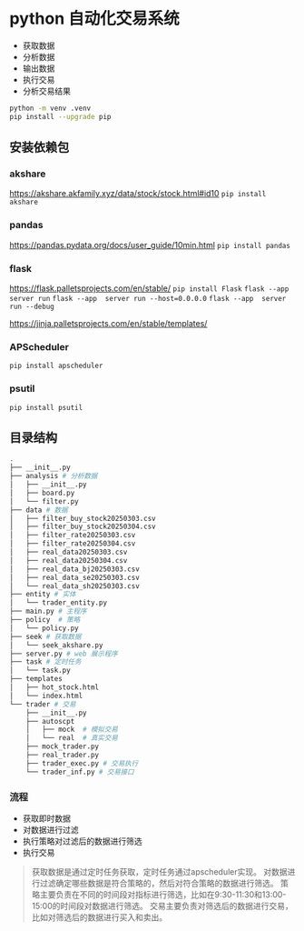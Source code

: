 # python 自动化交易系统

* 获取数据
* 分析数据
* 输出数据
* 执行交易
* 分析交易结果

```sh
python -m venv .venv
pip install --upgrade pip
```
## 安装依赖包

### akshare
https://akshare.akfamily.xyz/data/stock/stock.html#id10
`pip install akshare`

### pandas
https://pandas.pydata.org/docs/user_guide/10min.html
`pip install pandas`

### flask
https://flask.palletsprojects.com/en/stable/
`pip install Flask`
`flask --app  server run`
`flask --app  server run --host=0.0.0.0`
`flask --app  server run --debug`

https://jinja.palletsprojects.com/en/stable/templates/

### APScheduler
`pip install apscheduler`

### psutil
`pip install psutil`


## 目录结构
```sh
.
├── __init__.py
├── analysis # 分析数据
│   ├── __init__.py
│   ├── board.py
│   └── filter.py
├── data # 数据
│   ├── filter_buy_stock20250303.csv
│   ├── filter_buy_stock20250304.csv
│   ├── filter_rate20250303.csv
│   ├── filter_rate20250304.csv
│   ├── real_data20250303.csv
│   ├── real_data20250304.csv
│   ├── real_data_bj20250303.csv
│   ├── real_data_se20250303.csv
│   └── real_data_sh20250303.csv
├── entity # 实体
│   └── trader_entity.py
├── main.py # 主程序
├── policy  # 策略
│   └── policy.py
├── seek # 获取数据
│   └── seek_akshare.py
├── server.py # web 展示程序
├── task # 定时任务
│   └── task.py
├── templates
│   ├── hot_stock.html
│   └── index.html
└── trader # 交易
    ├── __init__.py
    ├── autoscpt
    │   ├── mock  # 模拟交易
    │   └── real  # 真实交易
    ├── mock_trader.py
    ├── real_trader.py
    ├── trader_exec.py # 交易执行
    └── trader_inf.py # 交易接口
```

### 流程
* 获取即时数据
* 对数据进行过滤
* 执行策略对过滤后的数据进行筛选
* 执行交易
> 获取数据是通过定时任务获取，定时任务通过apscheduler实现。
> 对数据进行过滤确定哪些数据是符合策略的，然后对符合策略的数据进行筛选。
> 策略主要负责在不同的时间段对指标进行筛选，比如在9:30-11:30和13:00-15:00的时间段对数据进行筛选。
> 交易主要负责对筛选后的数据进行交易，比如对筛选后的数据进行买入和卖出。